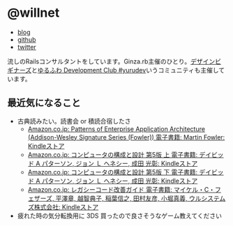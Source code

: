 # @willnet

- [blog](http://willnet.in/)
- [github](https://github.com/willnet)
- [twitter](https://twitter.com/netwillnet)

流しのRailsコンサルタントをしています。Ginza.rb主催のひとり。[デザインビギナーズ](http://debeg.doorkeeper.jp/)と[ゆるふわ Development Club #yurudev](http://yurufuwa.club/)いうコミュニティも主催しています。

## 最近気になること

- 古典読みたい。読書会 or 積読合宿したさ
  - [Amazon.co.jp: Patterns of Enterprise Application Architecture (Addison-Wesley Signature Series (Fowler)) 電子書籍: Martin Fowler: Kindleストア](http://www.amazon.co.jp/Enterprise-Application-Architecture-Addison-Wesley-Signature-ebook/dp/B008OHVDFM/ref=tmm_kin_swatch_0?_encoding=UTF8&qid=&sr=)
  - [Amazon.co.jp: コンピュータの構成と設計 第5版 上 電子書籍: デイビッド A パターソン, ジョン Ｌ ヘネシー, 成田 光彰: Kindleストア](http://www.amazon.co.jp/%E3%82%B3%E3%83%B3%E3%83%94%E3%83%A5%E3%83%BC%E3%82%BF%E3%81%AE%E6%A7%8B%E6%88%90%E3%81%A8%E8%A8%AD%E8%A8%88-%E7%AC%AC5%E7%89%88-%E4%B8%8A-%E3%83%87%E3%82%A4%E3%83%93%E3%83%83%E3%83%89-%E3%83%91%E3%82%BF%E3%83%BC%E3%82%BD%E3%83%B3-ebook/dp/B00UJ42A0K/ref=sr_1_1?s=digital-text&ie=UTF8&qid=1458010246&sr=1-1&keywords=%E3%83%91%E3%82%BF%E3%83%98%E3%83%8D)
  - [Amazon.co.jp: コンピュータの構成と設計 第5版 下 電子書籍: デイビッド A パターソン, ジョン Ｌ ヘネシー, 成田 光彰: Kindleストア](http://www.amazon.co.jp/%E9%9B%BB%E5%AD%90%E6%9B%B8%E7%B1%8D-%E3%82%B3%E3%83%B3%E3%83%94%E3%83%A5%E3%83%BC%E3%82%BF%E3%81%AE%E6%A7%8B%E6%88%90%E3%81%A8%E8%A8%AD%E8%A8%88-%E7%AC%AC5%E7%89%88-%E4%B8%8B-%E3%83%87%E3%82%A4%E3%83%93%E3%83%83%E3%83%89-%E3%83%91%E3%82%BF%E3%83%BC%E3%82%BD%E3%83%B3-ebook/dp/B00UJ42A3C/ref=pd_sim_351_1?ie=UTF8&dpID=61BPSJwn03L&dpSrc=sims&preST=_AC_UL160_SR124%2C160_&refRID=0FFJY70SSW47GTV4XDK1)
  - [Amazon.co.jp: レガシーコード改善ガイド 電子書籍: マイケル・C・フェザーズ, 平澤章, 越智典子, 稲葉信之, 田村友彦, 小堀真義, ウルシステムズ株式会社: Kindleストア](http://www.amazon.co.jp/C-ebook/dp/B01AN97W08/ref=tmm_kin_swatch_0?_encoding=UTF8&qid=&sr=)  
- 疲れた時の気分転換用に 3DS 買ったので良さそうなゲーム教えてください
